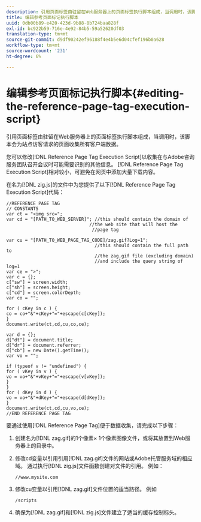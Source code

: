 ```yaml
---
description: 引用页面标签由驻留在Web服务器上的页面标签执行脚本组成，当调用时，该脚本会为站点访客请求的页面收集所有客户端数据。
title: 编辑参考页面标记执行脚本
uuid: 0db00b89-e420-423d-9b88-8b724baa828f
exl-id: bc922b59-716e-4e92-84b5-59a52620df03
translation-type: tm+mt
source-git-commit: d9df90242ef96188f4e4b5e6d04cfef196b0a628
workflow-type: tm+mt
source-wordcount: '231'
ht-degree: 6%

---
```


# 编辑参考页面标记执行脚本{#editing-the-reference-page-tag-execution-script}

引用页面标签由驻留在Web服务器上的页面标签执行脚本组成，当调用时，该脚本会为站点访客请求的页面收集所有客户端数据。

您可以修改[!DNL Reference Page Tag Execution Script]以收集在与Adobe咨询服务团队召开会议时可能需要识别的其他信息。 [!DNL Reference Page Tag Execution Script]相对较小，可避免在网页中添加大量下载内容。

在名为[!DNL zig.js]的文件中为您提供了以下[!DNL Reference Page Tag Execution Script]代码：

```
//REFERENCE PAGE TAG 
// CONSTANTS 
var ct = "<img src="; 
var cd = "[PATH_TO_WEB_SERVER]"; //this should contain the domain of 
                               //the web site that will host the 
                                //page tag 
 
var cu = "[PATH_TO_WEB_PAGE_TAG_CODE]/zag.gif?Log=1";  
                                 //this should contain the full path to 
                                 //the zag.gif file (excluding domain) 
                                 //and include the query string of log=1 
var ce = ">"; 
var c = {}; 
c["sw"] = screen.width; 
c["sh"] = screen.height; 
c["cd"] = screen.colorDepth; 
var co = ""; 
 
for ( cKey in c ) { 
co = co+"&"+cKey+"="+escape(c[cKey]); 
} 
document.write(ct,cd,cu,co,ce); 
 
var d = {}; 
d["dt"] = document.title; 
d["dr"] = document.referrer; 
d["cb"] = new Date().getTime(); 
var vo = ""; 
 
if (typeof v != "undefined") { 
for ( vKey in v ) { 
vo = vo+"&"+vKey+"="+escape(v[vKey]); 
} 
} 
for ( dKey in d ) { 
vo = vo+"&"+dKey+"="+escape(d[dKey]); 
} 
document.write(ct,cd,cu,vo,ce); 
//END REFERENCE PAGE TAG 
```

要通过使用[!DNL Reference Page Tag]便于数据收集，请完成以下步骤：

1. 创建名为[!DNL zag.gif]的1个像素× 1个像素图像文件，或将其放置到Web服务器上的目录中。
1. 修改cd变量以引用引用[!DNL zag.gif]文件的网站或Adobe托管服务域的相应域。 通过执行[!DNL zig.js]文件函数创建对文件的引用。 例如：

   ```
   //www.mysite.com
   ```

1. 修改cu变量以引用[!DNL zag.gif]文件位置的适当路径。 例如

   ```
   /scripts
   ```

1. 确保为[!DNL zag.gif]和[!DNL zig.js]文件建立了适当的缓存控制标头。
